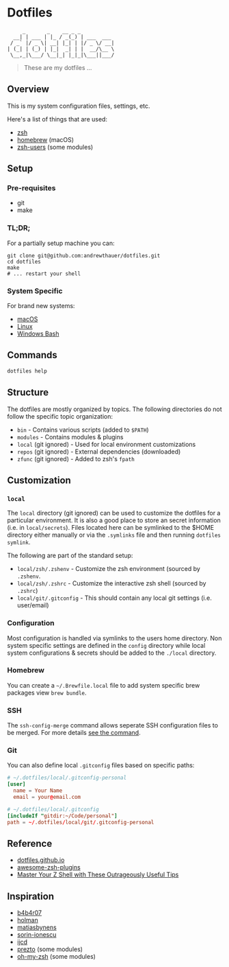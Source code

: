 # Dotfiles

```
     _       _    __ _ _
  __| | ___ | |_ / _(_) | ___  ___
 / _` |/ _ \| __| |_| | |/ _ \/ __|
| (_| | (_) | |_|  _| | |  __/\__ \
 \__,_|\___/ \__|_| |_|_|\___||___/
```

> These are my dotfiles ...

## Overview

This is my system configuration files, settings, etc.

Here's a list of things that are used:

- [zsh](https://github.com/zsh-users/zsh)
- [homebrew](https://github.com/homebrew/homebrew) (macOS)
- [zsh-users](https://github.com/zsh-users) (some modules)

## Setup

### Pre-requisites

- git
- make

### TL;DR;

For a partially setup machine you can:

```shell
git clone git@github.com:andrewthauer/dotfiles.git
cd dotfiles
make
# ... restart your shell
```

### System Specific

For brand new systems:

- [macOS](modules/macos/README.md)
- [Linux](modules/linux/README.md)
- [Windows Bash](modules/windows/README.md)

## Commands

```sh
dotfiles help
```

## Structure

The dotfiles are mostly organized by topics. The following directories do not
follow the specific topic organization:

- `bin` - Contains various scripts (added to `$PATH`)
- `modules` - Contains modules & plugins
- `local` (git ignored) - Used for local environment customizations
- `repos` (git ignored) - External dependencies (downloaded)
- `zfunc` (git ignored) - Added to zsh's `fpath`

## Customization

### `local`

The `local` directory (git ignored) can be used to customize the dotfiles for
a particular environment. It is also a good place to store an secret
information (i.e. in `local/secrets`). Files located here can be symlinked to
the \$HOME directory either manually or via the `.symlinks` file and then
running `dotfiles symlink`.

The following are part of the standard setup:

- `local/zsh/.zshenv` - Customize the zsh environment (sourced by `.zshenv`.
- `local/zsh/.zshrc` - Customize the interactive zsh shell (sourced by `.zshrc`)
- `local/git/.gitconfig` - This should contain any local git settings (i.e. user/email)

### Configuration

Most configuration is handled via symlinks to the users home directory. Non
system specific settings are defined in the `config` directory while local
system configurations & secrets should be added to the `./local` directory.

### Homebrew

You can create a `~/.Brewfile.local` file to add system specific brew packages
view `brew bundle`.

### SSH

The `ssh-config-merge` command allows seperate SSH configuration files to be
merged. For more details [see the command](./bin/ssh-config-merge).

### Git

You can also define local `.gitconfig` files based on specific paths:

```conf
# ~/.dotfiles/local/.gitconfig-personal
[user]
  name = Your Name
  email = your@email.com
```

```conf
# ~/.dotfiles/local/.gitconfig
[includeIf "gitdir:~/Code/personal"]
path = ~/.dotfiles/local/git/.gitconfig-personal
```

## Reference

- [dotfiles.github.io](https://dotfiles.github.io/)
- [awesome-zsh-plugins](https://github.com/unixorn/awesome-zsh-plugins)
- [Master Your Z Shell with These Outrageously Useful Tips](http://reasoniamhere.com/2014/01/11/outrageously-useful-tips-to-master-your-z-shell/)

## Inspiration

- [b4b4r07](https://github.com/b4b4r07)
- [holman](https://github.com/holman/dotfiles)
- [matiasbynens](https://github.com/mathiasbynens/dotfiles)
- [sorin-ionescu](https://github.com/sorin-ionescu/dotfiles)
- [ijcd](https://github.com/ijcd/dotfiles)
- [prezto](https://github.com/sorin-ionescu/prezto) (some modules)
- [oh-my-zsh](https://github.com/robbyrussell/oh-my-zsh) (some modules)
